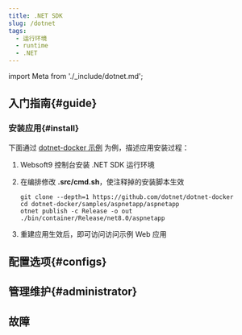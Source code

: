 ```yaml
---
title: .NET SDK
slug: /dotnet
tags:
  - 运行环境
  - runtime
  - .NET
---
```


import Meta from './_include/dotnet.md';

<Meta name="meta" />

## 入门指南{#guide}

### 安装应用{#install}

下面通过 [dotnet-docker 示例](https://github.com/dotnet/dotnet-docker) 为例，描述应用安装过程：

1. Websoft9 控制台安装 .NET SDK 运行环境


2. 在编排修改 **.src/cmd.sh**，使注释掉的安装脚本生效
   ```
   git clone --depth=1 https://github.com/dotnet/dotnet-docker
   cd dotnet-docker/samples/aspnetapp/aspnetapp
   otnet publish -c Release -o out
   ./bin/container/Release/net8.0/aspnetapp
   ```

3. 重建应用生效后，即可访问访问示例 Web 应用 

## 配置选项{#configs}


## 管理维护{#administrator}


## 故障